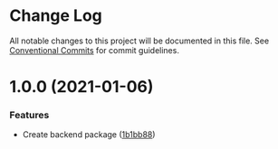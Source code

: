 # Change Log

All notable changes to this project will be documented in this file.
See [Conventional Commits](https://conventionalcommits.org) for commit guidelines.

# 1.0.0 (2021-01-06)


### Features

* Create backend package ([1b1bb88](https://github.com/betrybe/eslint-config-trybe/commit/1b1bb8859786a6d1b2a3f03f5f7feaf6eb0c10b0))
